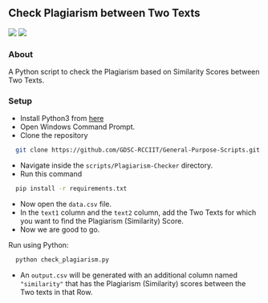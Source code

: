 ## Check Plagiarism between Two Texts

[![](https://img.shields.io/badge/Made_with-Python-red?style=for-the-badge&logo=python)](https://www.python.org/)
[![](https://img.shields.io/badge/Made_with-Scikit_Learn-blue?style=for-the-badge&logo=scikit-learn)](https://scikit-learn.org/)

### About
A Python script to check the Plagiarism based on Similarity Scores between Two Texts.

### Setup

* Install Python3 from [here](https://www.python.org/)
* Open Windows Command Prompt.
* Clone the repository
```bash
  git clone https://github.com/GDSC-RCCIIT/General-Purpose-Scripts.git
  ```
* Navigate inside the ```scripts/Plagiarism-Checker``` directory.
* Run this command
```bash
  pip install -r requirements.txt
  ```
* Now open the ```data.csv``` file.
* In the ```text1``` column and the ```text2``` column, add the Two Texts for which you want to find the Plagiarism (Similarity) Score.
* Now we are good to go.

Run using Python:
```bash
  python check_plagiarism.py
  ```

* An ```output.csv``` will be generated with an additional column named ```"similarity"``` that has the Plagiarism (Similarity) scores between the Two texts in that Row.
